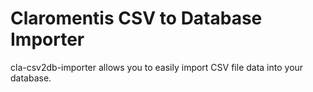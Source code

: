 Claromentis CSV to Database Importer
====================================
cla-csv2db-importer allows you to easily import CSV file data into your database.
